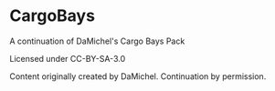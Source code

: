 # CargoBays
A continuation of DaMichel's Cargo Bays Pack

Licensed under CC-BY-SA-3.0

Content originally created by DaMichel. Continuation by permission.
